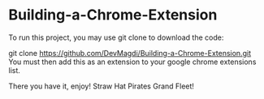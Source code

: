 # Building-a-Chrome-Extension
To run this project, you may use git clone to download the code:

git clone https://github.com/DevMagdi/Building-a-Chrome-Extension.git
You must then add this as an extension to your google chrome extensions list.

There you have it, enjoy! Straw Hat Pirates Grand Fleet!
